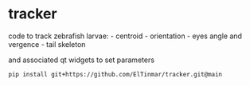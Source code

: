 # tracker

code to track zebrafish larvae:
    - centroid
    - orientation
    - eyes angle and vergence
    - tail skeleton

and associated qt widgets to set parameters

```
pip install git+https://github.com/ElTinmar/tracker.git@main
```
